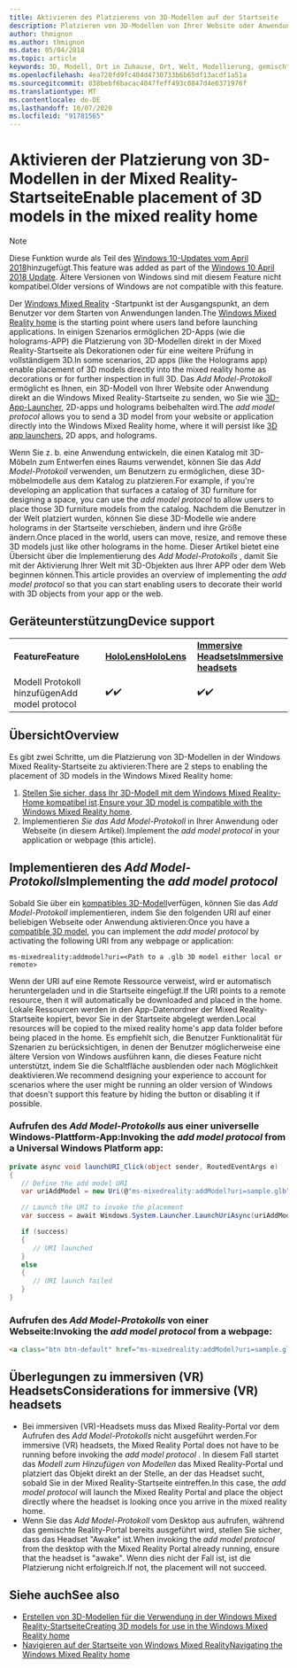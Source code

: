 ```yaml
---
title: Aktivieren des Platzierens von 3D-Modellen auf der Startseite
description: Platzieren von 3D-Modellen von Ihrer Website oder Anwendung in Windows Mixed Reality Home
author: thmignon
ms.author: thmignon
ms.date: 05/04/2018
ms.topic: article
keywords: 3D, Modell, Ort in Zuhause, Ort, Welt, Modellierung, gemischte Realität Home, Web, App
ms.openlocfilehash: 4ea720fd9fc404d4730733b6b65df13acdf1a51a
ms.sourcegitcommit: 838bebf6bacac4047feff493c0847d4e6371976f
ms.translationtype: MT
ms.contentlocale: de-DE
ms.lasthandoff: 10/07/2020
ms.locfileid: "91781565"
---
```

# <a name="enable-placement-of-3d-models-in-the-mixed-reality-home"></a><span data-ttu-id="6f0c7-104">Aktivieren der Platzierung von 3D-Modellen in der Mixed Reality-Startseite</span><span class="sxs-lookup"><span data-stu-id="6f0c7-104">Enable placement of 3D models in the mixed reality home</span></span>

> [!NOTE]
> <span data-ttu-id="6f0c7-105">Diese Funktion wurde als Teil des [Windows 10-Updates vom April 2018](https://docs.microsoft.com/windows/mixed-reality/enthusiast-guide/release-notes-april-2018)hinzugefügt.</span><span class="sxs-lookup"><span data-stu-id="6f0c7-105">This feature was added as part of the [Windows 10 April 2018 Update](https://docs.microsoft.com/windows/mixed-reality/enthusiast-guide/release-notes-april-2018).</span></span> <span data-ttu-id="6f0c7-106">Ältere Versionen von Windows sind mit diesem Feature nicht kompatibel.</span><span class="sxs-lookup"><span data-stu-id="6f0c7-106">Older versions of Windows are not compatible with this feature.</span></span>

<span data-ttu-id="6f0c7-107">Der [Windows Mixed Reality](../discover/navigating-the-windows-mixed-reality-home.md) -Startpunkt ist der Ausgangspunkt, an dem Benutzer vor dem Starten von Anwendungen landen.</span><span class="sxs-lookup"><span data-stu-id="6f0c7-107">The [Windows Mixed Reality home](../discover/navigating-the-windows-mixed-reality-home.md) is the starting point where users land before launching applications.</span></span> <span data-ttu-id="6f0c7-108">In einigen Szenarios ermöglichen 2D-Apps (wie die holograms-APP) die Platzierung von 3D-Modellen direkt in der Mixed Reality-Startseite als Dekorationen oder für eine weitere Prüfung in vollständigem 3D.</span><span class="sxs-lookup"><span data-stu-id="6f0c7-108">In some scenarios, 2D apps (like the Holograms app) enable placement of 3D models directly into the mixed reality home as decorations or for further inspection in full 3D.</span></span> <span data-ttu-id="6f0c7-109">Das *Add Model-Protokoll* ermöglicht es Ihnen, ein 3D-Modell von Ihrer Website oder Anwendung direkt an die Windows Mixed Reality-Startseite zu senden, wo Sie wie [3D-App-Launcher](3d-app-launcher-design-guidance.md), 2D-apps und holograms beibehalten wird.</span><span class="sxs-lookup"><span data-stu-id="6f0c7-109">The *add model protocol* allows you to send a 3D model from your website or application directly into the Windows Mixed Reality home, where it will persist like [3D app launchers](3d-app-launcher-design-guidance.md), 2D apps, and holograms.</span></span> 

<span data-ttu-id="6f0c7-110">Wenn Sie z. b. eine Anwendung entwickeln, die einen Katalog mit 3D-Möbeln zum Entwerfen eines Raums verwendet, können Sie das *Add Model-Protokoll* verwenden, um Benutzern zu ermöglichen, diese 3D-möbelmodelle aus dem Katalog zu platzieren.</span><span class="sxs-lookup"><span data-stu-id="6f0c7-110">For example, if you're developing an application that surfaces a catalog of 3D furniture for designing a space, you can use the *add model protocol* to allow users to place those 3D furniture models from the catalog.</span></span> <span data-ttu-id="6f0c7-111">Nachdem die Benutzer in der Welt platziert wurden, können Sie diese 3D-Modelle wie andere holograms in der Startseite verschieben, ändern und ihre Größe ändern.</span><span class="sxs-lookup"><span data-stu-id="6f0c7-111">Once placed in the world, users can move, resize, and remove these 3D models just like other holograms in the home.</span></span> <span data-ttu-id="6f0c7-112">Dieser Artikel bietet eine Übersicht über die Implementierung des *Add Model-Protokolls* , damit Sie mit der Aktivierung Ihrer Welt mit 3D-Objekten aus Ihrer APP oder dem Web beginnen können.</span><span class="sxs-lookup"><span data-stu-id="6f0c7-112">This article provides an overview of implementing the *add model protocol* so that you can start enabling users to decorate their world with 3D objects from your app or the web.</span></span>

## <a name="device-support"></a><span data-ttu-id="6f0c7-113">Geräteunterstützung</span><span class="sxs-lookup"><span data-stu-id="6f0c7-113">Device support</span></span>

<table>
    <colgroup>
    <col width="33%" />
    <col width="33%" />
    <col width="33%" />
    </colgroup>
    <tr>
        <td><span data-ttu-id="6f0c7-114"><strong>Feature</strong></span><span class="sxs-lookup"><span data-stu-id="6f0c7-114"><strong>Feature</strong></span></span></td>
        <td><span data-ttu-id="6f0c7-115"><a href="../hololens-hardware-details.md"><strong>HoloLens</strong></a></span><span class="sxs-lookup"><span data-stu-id="6f0c7-115"><a href="../hololens-hardware-details.md"><strong>HoloLens</strong></a></span></span></td>
        <td><span data-ttu-id="6f0c7-116"><a href="../discover/immersive-headset-hardware-details.md"><strong>Immersive Headsets</strong></a></span><span class="sxs-lookup"><span data-stu-id="6f0c7-116"><a href="../discover/immersive-headset-hardware-details.md"><strong>Immersive headsets</strong></a></span></span></td>
    </tr>
     <tr>
        <td><span data-ttu-id="6f0c7-117">Modell Protokoll hinzufügen</span><span class="sxs-lookup"><span data-stu-id="6f0c7-117">Add model protocol</span></span></td>
        <td><span data-ttu-id="6f0c7-118">✔️</span><span class="sxs-lookup"><span data-stu-id="6f0c7-118">✔️</span></span></td>
        <td><span data-ttu-id="6f0c7-119">✔️</span><span class="sxs-lookup"><span data-stu-id="6f0c7-119">✔️</span></span></td>
    </tr>
</table>

## <a name="overview"></a><span data-ttu-id="6f0c7-120">Übersicht</span><span class="sxs-lookup"><span data-stu-id="6f0c7-120">Overview</span></span>

<span data-ttu-id="6f0c7-121">Es gibt zwei Schritte, um die Platzierung von 3D-Modellen in der Windows Mixed Reality-Startseite zu aktivieren:</span><span class="sxs-lookup"><span data-stu-id="6f0c7-121">There are 2 steps to enabling the placement of 3D models in the Windows Mixed Reality home:</span></span>
1. <span data-ttu-id="6f0c7-122">[Stellen Sie sicher, dass Ihr 3D-Modell mit dem Windows Mixed Reality-Home kompatibel ist](creating-3d-models-for-use-in-the-windows-mixed-reality-home.md).</span><span class="sxs-lookup"><span data-stu-id="6f0c7-122">[Ensure your 3D model is compatible with the Windows Mixed Reality home](creating-3d-models-for-use-in-the-windows-mixed-reality-home.md).</span></span>
2. <span data-ttu-id="6f0c7-123">Implementieren *Sie das Add Model-Protokoll* in Ihrer Anwendung oder Webseite (in diesem Artikel).</span><span class="sxs-lookup"><span data-stu-id="6f0c7-123">Implement the *add model protocol* in your application or webpage (this article).</span></span>

## <a name="implementing-the-add-model-protocol"></a><span data-ttu-id="6f0c7-124">Implementieren des *Add Model-Protokolls*</span><span class="sxs-lookup"><span data-stu-id="6f0c7-124">Implementing the *add model protocol*</span></span>

<span data-ttu-id="6f0c7-125">Sobald Sie über ein [kompatibles 3D-Modell](creating-3d-models-for-use-in-the-windows-mixed-reality-home.md)verfügen, können Sie das *Add Model-Protokoll* implementieren, indem Sie den folgenden URI auf einer beliebigen Webseite oder Anwendung aktivieren:</span><span class="sxs-lookup"><span data-stu-id="6f0c7-125">Once you have a [compatible 3D model](creating-3d-models-for-use-in-the-windows-mixed-reality-home.md), you can implement the *add model protocol* by activating the following URI from any webpage or application:</span></span>

```
ms-mixedreality:addmodel?uri=<Path to a .glb 3D model either local or remote>
```

<span data-ttu-id="6f0c7-126">Wenn der URI auf eine Remote Ressource verweist, wird er automatisch heruntergeladen und in die Startseite eingefügt.</span><span class="sxs-lookup"><span data-stu-id="6f0c7-126">If the URI points to a remote resource, then it will automatically be downloaded and placed in the home.</span></span> <span data-ttu-id="6f0c7-127">Lokale Ressourcen werden in den App-Datenordner der Mixed Reality-Startseite kopiert, bevor Sie in der Startseite abgelegt werden.</span><span class="sxs-lookup"><span data-stu-id="6f0c7-127">Local resources will be copied to the mixed reality home's app data folder before being placed in the home.</span></span> <span data-ttu-id="6f0c7-128">Es empfiehlt sich, die Benutzer Funktionalität für Szenarien zu berücksichtigen, in denen der Benutzer möglicherweise eine ältere Version von Windows ausführen kann, die dieses Feature nicht unterstützt, indem Sie die Schaltfläche ausblenden oder nach Möglichkeit deaktivieren.</span><span class="sxs-lookup"><span data-stu-id="6f0c7-128">We recommend designing your experience to account for scenarios where the user might be running an older version of Windows that doesn't support this feature by hiding the button or disabling it if possible.</span></span> 

### <a name="invoking-the-add-model-protocol-from-a-universal-windows-platform-app"></a><span data-ttu-id="6f0c7-129">Aufrufen des *Add Model-Protokolls* aus einer universelle Windows-Plattform-App:</span><span class="sxs-lookup"><span data-stu-id="6f0c7-129">Invoking the *add model protocol* from a Universal Windows Platform app:</span></span>

```C#
private async void launchURI_Click(object sender, RoutedEventArgs e)
{
   // Define the add model URI
   var uriAddModel = new Uri(@"ms-mixedreality:addModel?uri=sample.glb");

   // Launch the URI to invoke the placement
   var success = await Windows.System.Launcher.LaunchUriAsync(uriAddModel);

   if (success)
   {
      // URI launched
   }
   else
   {
      // URI launch failed
   }
}
```

### <a name="invoking-the-add-model-protocol-from-a-webpage"></a><span data-ttu-id="6f0c7-130">Aufrufen des *Add Model-Protokolls* von einer Webseite:</span><span class="sxs-lookup"><span data-stu-id="6f0c7-130">Invoking the *add model protocol* from a webpage:</span></span>

```html
<a class="btn btn-default" href="ms-mixedreality:addModel?uri=sample.glb"> Place 3D Model </a>
```

## <a name="considerations-for-immersive-vr-headsets"></a><span data-ttu-id="6f0c7-131">Überlegungen zu immersiven (VR) Headsets</span><span class="sxs-lookup"><span data-stu-id="6f0c7-131">Considerations for immersive (VR) headsets</span></span>

* <span data-ttu-id="6f0c7-132">Bei immersiven (VR)-Headsets muss das Mixed Reality-Portal vor dem Aufrufen des *Add Model-Protokolls* nicht ausgeführt werden.</span><span class="sxs-lookup"><span data-stu-id="6f0c7-132">For immersive (VR) headsets, the Mixed Reality Portal does not have to be running before invoking the *add model protocol* .</span></span> <span data-ttu-id="6f0c7-133">In diesem Fall startet das *Modell zum Hinzufügen von Modellen* das Mixed Reality-Portal und platziert das Objekt direkt an der Stelle, an der das Headset sucht, sobald Sie in der Mixed Reality-Startseite eintreffen.</span><span class="sxs-lookup"><span data-stu-id="6f0c7-133">In this case, the *add model protocol* will launch the Mixed Reality Portal and place the object directly where the headset is looking once you arrive in the mixed reality home.</span></span> 
* <span data-ttu-id="6f0c7-134">Wenn Sie das *Add Model-Protokoll* vom Desktop aus aufrufen, während das gemischte Reality-Portal bereits ausgeführt wird, stellen Sie sicher, dass das Headset "Awake" ist.</span><span class="sxs-lookup"><span data-stu-id="6f0c7-134">When invoking the *add model protocol* from the desktop with the Mixed Reality Portal already running, ensure that the headset is "awake".</span></span> <span data-ttu-id="6f0c7-135">Wenn dies nicht der Fall ist, ist die Platzierung nicht erfolgreich.</span><span class="sxs-lookup"><span data-stu-id="6f0c7-135">If not, the placement will not succeed.</span></span> 

## <a name="see-also"></a><span data-ttu-id="6f0c7-136">Siehe auch</span><span class="sxs-lookup"><span data-stu-id="6f0c7-136">See also</span></span>

* [<span data-ttu-id="6f0c7-137">Erstellen von 3D-Modellen für die Verwendung in der Windows Mixed Reality-Startseite</span><span class="sxs-lookup"><span data-stu-id="6f0c7-137">Creating 3D models for use in the Windows Mixed Reality home</span></span>](creating-3d-models-for-use-in-the-windows-mixed-reality-home.md)
* [<span data-ttu-id="6f0c7-138">Navigieren auf der Startseite von Windows Mixed Reality</span><span class="sxs-lookup"><span data-stu-id="6f0c7-138">Navigating the Windows Mixed Reality home</span></span>](../discover/navigating-the-windows-mixed-reality-home.md)
